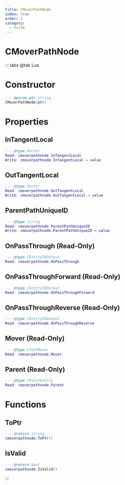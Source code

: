 ```yaml
---
title: CMoverPathNode
index: true
order: 2
category:
  - Guide
---
```


# CMoverPathNode

::: tabs
@tab Lua
# Constructor
```lua
--- @param ptr string
CMoverPathNode(ptr)
```
# Properties
## InTangentLocal 
```lua
--- @type Vector
Read: cmoverpathnode.InTangentLocal
Write: cmoverpathnode.InTangentLocal = value
```
## OutTangentLocal 
```lua
--- @type Vector
Read: cmoverpathnode.OutTangentLocal
Write: cmoverpathnode.OutTangentLocal = value
```
## ParentPathUniqueID 
```lua
--- @type string
Read: cmoverpathnode.ParentPathUniqueID
Write: cmoverpathnode.ParentPathUniqueID = value
```
## OnPassThrough (Read-Only)
```lua
--- @type CEntityIOOutput
Read: cmoverpathnode.OnPassThrough
```
## OnPassThroughForward (Read-Only)
```lua
--- @type CEntityIOOutput
Read: cmoverpathnode.OnPassThroughForward
```
## OnPassThroughReverse (Read-Only)
```lua
--- @type CEntityIOOutput
Read: cmoverpathnode.OnPassThroughReverse
```
## Mover (Read-Only)
```lua
--- @type CPathMover
Read: cmoverpathnode.Mover
```
## Parent (Read-Only)
```lua
--- @type CPointEntity
Read: cmoverpathnode.Parent
```
# Functions
## ToPtr
```lua
--- @return string
cmoverpathnode:ToPtr()
```
## IsValid
```lua
--- @return bool
cmoverpathnode:IsValid()
```

:::
